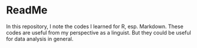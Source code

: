 # ReadMe
In this repository, I note the codes I learned for R, esp. Markdown. These codes are useful from my perspective as a linguist. But they could be useful for data analysis in general.
